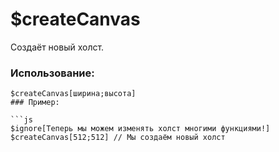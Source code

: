 # $createCanvas
Создаёт новый холст.

### Использование:
```
$createCanvas[ширина;высота]
### Пример:

```js
$ignore[Теперь мы можем изменять холст многими функциями!]
$createCanvas[512;512] // Мы создаём новый холст
```
